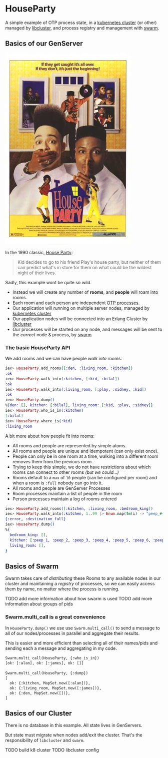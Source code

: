 # HouseParty

A simple example of OTP process state, in a
[kubernetes cluster](https://kubernetes.io)
(or other) managed by
[libcluster](https://github.com/bitwalker/libcluster),
and process registry and management with
[swarm](https://github.com/bitwalker/swarm).


## Basics of our GenServer

[![House Party Poster](./houseparty_poster.jpg)](https://www.imdb.com/title/tt0099800/)

In the 1990 classic, [House Party](https://www.imdb.com/title/tt0099800/):

> Kid decides to go to his friend Play's house party, but neither of them can predict what's in store for them on what could be the wildest night of their lives.

Sadly, this example wont be quite so wild.

* Instead we will create any number of **rooms**, and **people** will roam into rooms.
* Each room and each person are independent
  [OTP processes](https://elixir-lang.org/getting-started/mix-otp/genserver.html).
* Our application will running on multiple server nodes, managed by
  [kubernetes cluster](https://kubernetes.io)
* Our application nodes will be connected into an Erlang Cluster by
  [libcluster](https://github.com/bitwalker/libcluster)
* Our processes will be started on any node, and messages will be sent to the *correct* node &amp; process, by
  [swarm](https://github.com/bitwalker/swarm)

### The basic HouseParty API

We add rooms and we can have people *walk into* rooms.

```elixir
iex> HouseParty.add_rooms([:den, :living_room, :kitchen])
:ok
iex> HouseParty.walk_into(:kitchen, [:kid, :bilal])
:ok
iex> HouseParty.walk_into(:living_room, [:play, :sidney, :kid])
:ok
iex> HouseParty.dump()
%{den: [], kitchen: [:bilal], living_room: [:kid, :play, :sidney]}
iex> HouseParty.who_is_in(:kitchen)
[:bilal]
iex> HouseParty.where_is(:kid)
:living_room
```

A bit more about how people fit into rooms:
* All rooms and people are represented by simple atoms.
* All rooms and people are unique and idempotent (can only exist once).
* People can only be in one room at a time, walking into a different room removes them from the previous room.
* Trying to keep this simple, we do not have restrictions about which rooms can connect to other rooms *(but we could...)*
* Rooms default to a `max` of `10` people (can be configured per room) and when a room is `:full` nobody can go into it.
* All rooms and people are GenServer Processes
 * Room processes maintain a list of people in the room
 * Person processes maintain a log of rooms entered

```elixir
iex> HouseParty.add_rooms([:kitchen, :living_room, :bedroom_king])
iex> HouseParty.walk_into(:kitchen, 1..99 |> Enum.map(fn(i) -> "peep_#{i}" |> String.to_atom() end))
{:error, :destination_full}
iex> HouseParty.dump()
%{
  bedroom_king: [],
  kitchen: [:peep_1, :peep_2, :peep_3, :peep_4, :peep_5, :peep_6, :peep_7, :peep_8, :peep_9, :peep_10],
  living_room: [],
}
```

## Basics of Swarm

Swarm takes care of *distributing* these Rooms to any available nodes in our cluster
and maintaining a *registry* of processes, so we can easily access them by name,
no matter where the process is running.

TODO add more information about how swarm is used
TODO add more information about groups of pids

### Swarm.multi_call is a great convenience

In `HouseParty.dump()` we use use `Swarm.multi_call()` to send a message to all of our nodes/processes in parallel and aggregate their results.

This is easier and more efficient than selecting all of their names/pids and sending each a message and aggregating in my code.

```
Swarm.multi_call(HouseParty, {:who_is_in})
[ok: [:alan], ok: [:james], ok: []]

Swarm.multi_call(HouseParty, {:dump})
[
  ok: {:kitchen, MapSet.new([:alan])},
  ok: {:living_room, MapSet.new([:james])},
  ok: {:den, MapSet.new([])},
]
```

## Basics of our Cluster

There is no database in this example.  All state lives in GenServers.

But state must migrate when nodes add/exit the cluster.  That's the responsibility of `libcluster` and `swarm`.

TODO build k8 cluster
TODO libcluster config


